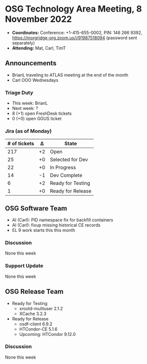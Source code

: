 # OSG Technology Area Meeting, 8 November 2022

-   **Coordinates:** Conference: +1-415-655-0002, PIN: 146 266 9392,
    <https://morgridge-org.zoom.us/j/91987518094> (password sent separately)
-   **Attending:** Mat, Carl, TimT

## Announcements

-   BrianL traveling to ATLAS meeting at the end of the month
-   Carl OOO Wednesdays

### Triage Duty

-   This week: BrianL
-   Next week: ?
-   8 (+1) open FreshDesk tickets
-   0 (+0) open GGUS ticket

### Jira (as of Monday)

| # of tickets | &Delta; | State             |
|--------------|---------|-------------------|
| 217          | +2      | Open              |
| 25           | +0      | Selected for Dev  |
| 22           | +0      | In Progress       |
| 14           | -1      | Dev Complete      |
| 6            | +2      | Ready for Testing |
| 1            | +0      | Ready for Release |

## OSG Software Team

-  AI (Carl): PID namespace fix for backfill containers
-  AI (Carl): fixup missing historical CE records
-  EL 9 work starts this this month

### Discussion

None this week

### Support Update

None this week

## OSG Release Team

-   Ready for Testing
    -   xrootd-mulituser 2.1.2
    -   XCache 3.2.3
-   Ready for Release
    -   osdf-client 6.9.2
    -   HTCondor-CE 5.1.6
    -   Upcoming: HTCondor 9.12.0

### Discussion

None this week
